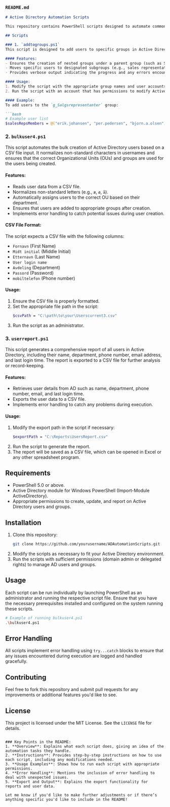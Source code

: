 ### `README.md`

```markdown
# Active Directory Automation Scripts

This repository contains PowerShell scripts designed to automate common Active Directory (AD) tasks such as user management, group membership, and reporting. The scripts included in this repository are designed to help IT administrators efficiently manage AD users and groups.

## Scripts

### 1. `addtogroups.ps1`
This script is designed to add users to specific groups in Active Directory, especially focusing on nested group structures. It creates groups if they don't already exist and ensures that users are assigned to the correct groups.

#### Features:
- Ensures the creation of nested groups under a parent group (such as Sales).
- Moves specific users to designated subgroups (e.g., sales representatives).
- Provides verbose output indicating the progress and any errors encountered.

#### Usage:
1. Modify the script with the appropriate group names and user accounts.
2. Run the script with an account that has permissions to modify Active Directory group memberships.

#### Example:
To add users to the `g_Salgsrepresentanter` group:

```bash
# Example user list
$salesRepsMembers = @("erik.johansen", "per.pedersen", "bjorn.a.olsen")
```

### 2. `bulkuser4.ps1`
This script automates the bulk creation of Active Directory users based on a CSV file input. It normalizes non-standard characters in usernames and ensures that the correct Organizational Units (OUs) and groups are used for the users being created.

#### Features:
- Reads user data from a CSV file.
- Normalizes non-standard letters (e.g., `æ`, `ø`, `å`).
- Automatically assigns users to the correct OU based on their department.
- Ensures that users are added to appropriate groups after creation.
- Implements error handling to catch potential issues during user creation.

#### CSV File Format:
The script expects a CSV file with the following columns:
- `Fornavn` (First Name)
- `Midt initial` (Middle Initial)
- `Etternavn` (Last Name)
- `User login name`
- `Avdeling` (Department)
- `Passord` (Password)
- `mobiltelefon` (Phone number)

#### Usage:
1. Ensure the CSV file is properly formatted.
2. Set the appropriate file path in the script:
   ```bash
   $csvPath = "C:\path\to\your\Userscurrent3.csv"
   ```
3. Run the script as an administrator.

### 3. `userreport.ps1`
This script generates a comprehensive report of all users in Active Directory, including their name, department, phone number, email address, and last login time. The report is exported to a CSV file for further analysis or record-keeping.

#### Features:
- Retrieves user details from AD such as name, department, phone number, email, and last login time.
- Exports the user data to a CSV file.
- Implements error handling to catch any problems during execution.

#### Usage:
1. Modify the export path in the script if necessary:
   ```bash
   $exportPath = "C:\Reports\UsersReport.csv"
   ```
2. Run the script to generate the report.
3. The report will be saved as a CSV file, which can be opened in Excel or any other spreadsheet program.

## Requirements
- PowerShell 5.0 or above.
- Active Directory module for Windows PowerShell (Import-Module ActiveDirectory).
- Appropriate permissions to create, update, and report on Active Directory users and groups.

## Installation
1. Clone this repository:
   ```bash
   git clone https://github.com/yourusername/ADAutomationScripts.git
   ```
2. Modify the scripts as necessary to fit your Active Directory environment.
3. Run the scripts with sufficient permissions (domain admin or delegated rights) to manage AD users and groups.

## Usage
Each script can be run individually by launching PowerShell as an administrator and running the respective script file. Ensure that you have the necessary prerequisites installed and configured on the system running these scripts.

```bash
# Example of running bulkuser4.ps1
.\bulkuser4.ps1
```

## Error Handling
All scripts implement error handling using `try...catch` blocks to ensure that any issues encountered during execution are logged and handled gracefully.

## Contributing
Feel free to fork this repository and submit pull requests for any improvements or additional features you'd like to see.

## License
This project is licensed under the MIT License. See the `LICENSE` file for details.
```

### Key Points in the README:
1. **Overview**: Explains what each script does, giving an idea of the automation tasks they handle.
2. **Instructions**: Provides step-by-step instructions on how to use each script, including any modifications needed.
3. **Usage Examples**: Shows how to run each script with appropriate permissions.
4. **Error Handling**: Mentions the inclusion of error handling to deal with unexpected issues.
5. **Export and Output**: Explains the export functionality for reports and user data.

Let me know if you'd like to make further adjustments or if there’s anything specific you'd like to include in the README!